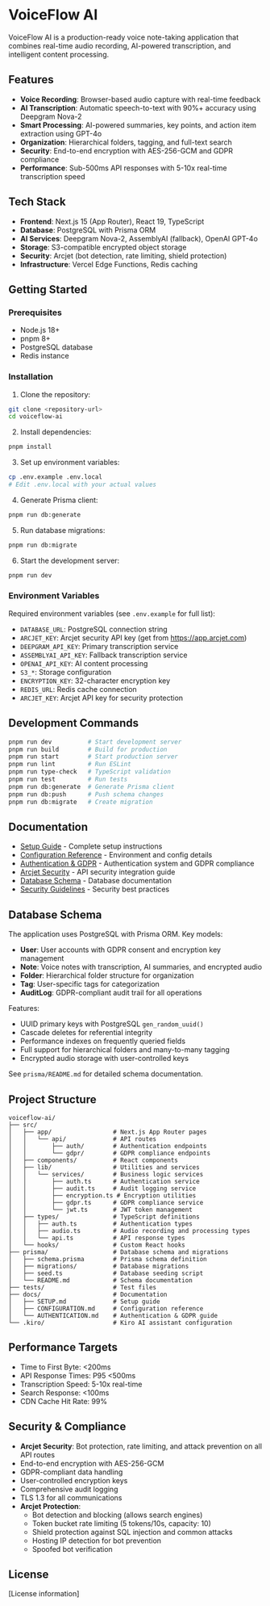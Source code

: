 # VoiceFlow AI

VoiceFlow AI is a production-ready voice note-taking application that combines real-time audio recording, AI-powered transcription, and intelligent content processing.

## Features

- **Voice Recording**: Browser-based audio capture with real-time feedback
- **AI Transcription**: Automatic speech-to-text with 90%+ accuracy using Deepgram Nova-2
- **Smart Processing**: AI-powered summaries, key points, and action item extraction using GPT-4o
- **Organization**: Hierarchical folders, tagging, and full-text search
- **Security**: End-to-end encryption with AES-256-GCM and GDPR compliance
- **Performance**: Sub-500ms API responses with 5-10x real-time transcription speed

## Tech Stack

- **Frontend**: Next.js 15 (App Router), React 19, TypeScript
- **Database**: PostgreSQL with Prisma ORM
- **AI Services**: Deepgram Nova-2, AssemblyAI (fallback), OpenAI GPT-4o
- **Storage**: S3-compatible encrypted object storage
- **Security**: Arcjet (bot detection, rate limiting, shield protection)
- **Infrastructure**: Vercel Edge Functions, Redis caching

## Getting Started

### Prerequisites

- Node.js 18+ 
- pnpm 8+
- PostgreSQL database
- Redis instance

### Installation

1. Clone the repository:
```bash
git clone <repository-url>
cd voiceflow-ai
```

2. Install dependencies:
```bash
pnpm install
```

3. Set up environment variables:
```bash
cp .env.example .env.local
# Edit .env.local with your actual values
```

4. Generate Prisma client:
```bash
pnpm run db:generate
```

5. Run database migrations:
```bash
pnpm run db:migrate
```

6. Start the development server:
```bash
pnpm run dev
```

### Environment Variables

Required environment variables (see `.env.example` for full list):

- `DATABASE_URL`: PostgreSQL connection string
- `ARCJET_KEY`: Arcjet security API key (get from https://app.arcjet.com)
- `DEEPGRAM_API_KEY`: Primary transcription service
- `ASSEMBLYAI_API_KEY`: Fallback transcription service
- `OPENAI_API_KEY`: AI content processing
- `S3_*`: Storage configuration
- `ENCRYPTION_KEY`: 32-character encryption key
- `REDIS_URL`: Redis cache connection
- `ARCJET_KEY`: Arcjet API key for security protection

## Development Commands

```bash
pnpm run dev          # Start development server
pnpm run build        # Build for production
pnpm run start        # Start production server
pnpm run lint         # Run ESLint
pnpm run type-check   # TypeScript validation
pnpm run test         # Run tests
pnpm run db:generate  # Generate Prisma client
pnpm run db:push      # Push schema changes
pnpm run db:migrate   # Create migration
```

## Documentation

- [Setup Guide](docs/SETUP.md) - Complete setup instructions
- [Configuration Reference](docs/CONFIGURATION.md) - Environment and config details
- [Authentication & GDPR](docs/AUTHENTICATION.md) - Authentication system and GDPR compliance
- [Arcjet Security](docs/ARCJET_SECURITY.md) - API security integration guide
- [Database Schema](prisma/README.md) - Database documentation
- [Security Guidelines](.kiro/steering/security.md) - Security best practices

## Database Schema

The application uses PostgreSQL with Prisma ORM. Key models:

- **User**: User accounts with GDPR consent and encryption key management
- **Note**: Voice notes with transcription, AI summaries, and encrypted audio
- **Folder**: Hierarchical folder structure for organization
- **Tag**: User-specific tags for categorization
- **AuditLog**: GDPR-compliant audit trail for all operations

Features:
- UUID primary keys with PostgreSQL `gen_random_uuid()`
- Cascade deletes for referential integrity
- Performance indexes on frequently queried fields
- Full support for hierarchical folders and many-to-many tagging
- Encrypted audio storage with user-controlled keys

See `prisma/README.md` for detailed schema documentation.

## Project Structure

```
voiceflow-ai/
├── src/
│   ├── app/                 # Next.js App Router pages
│   │   └── api/             # API routes
│   │       ├── auth/        # Authentication endpoints
│   │       └── gdpr/        # GDPR compliance endpoints
│   ├── components/          # React components
│   ├── lib/                 # Utilities and services
│   │   └── services/        # Business logic services
│   │       ├── auth.ts      # Authentication service
│   │       ├── audit.ts     # Audit logging service
│   │       ├── encryption.ts # Encryption utilities
│   │       ├── gdpr.ts      # GDPR compliance service
│   │       └── jwt.ts       # JWT token management
│   ├── types/               # TypeScript definitions
│   │   ├── auth.ts          # Authentication types
│   │   ├── audio.ts         # Audio recording and processing types
│   │   └── api.ts           # API response types
│   └── hooks/               # Custom React hooks
├── prisma/                  # Database schema and migrations
│   ├── schema.prisma        # Prisma schema definition
│   ├── migrations/          # Database migrations
│   ├── seed.ts              # Database seeding script
│   └── README.md            # Schema documentation
├── tests/                   # Test files
├── docs/                    # Documentation
│   ├── SETUP.md             # Setup guide
│   ├── CONFIGURATION.md     # Configuration reference
│   └── AUTHENTICATION.md    # Authentication & GDPR guide
└── .kiro/                   # Kiro AI assistant configuration
```

## Performance Targets

- Time to First Byte: <200ms
- API Response Times: P95 <500ms
- Transcription Speed: 5-10x real-time
- Search Response: <100ms
- CDN Cache Hit Rate: 99%

## Security & Compliance

- **Arcjet Security**: Bot protection, rate limiting, and attack prevention on all API routes
- End-to-end encryption with AES-256-GCM
- GDPR-compliant data handling
- User-controlled encryption keys
- Comprehensive audit logging
- TLS 1.3 for all communications
- **Arcjet Protection**:
  - Bot detection and blocking (allows search engines)
  - Token bucket rate limiting (5 tokens/10s, capacity: 10)
  - Shield protection against SQL injection and common attacks
  - Hosting IP detection for bot prevention
  - Spoofed bot verification

## License

[License information]